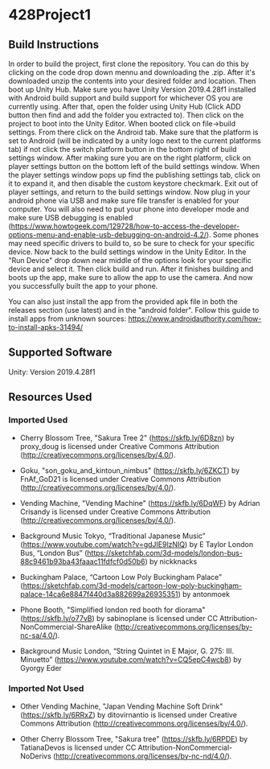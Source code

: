 # 428Project1

## Build Instructions

In order to build the project, first clone the repository. You can do this by clicking on the code drop down mennu and downloading the .zip. After it's downloaded unzip the contents into your desired folder and location. Then boot up Unity Hub. Make sure you have Unity Version 2019.4.28f1 installed with Android build support and build support for whichever OS you are currently using. After that, open the folder using Unity Hub (Click ADD button then find and add the folder you extracted to). Then click on the project to boot into the Unity Editor. When booted click on file->build settings. From there click on the Android tab. Make sure that the platform is set to Android (will be indicated by a unity logo next to the current platforms tab) if not click the switch platform button in the bottom right of build settings window. After making sure you are on the right platform, click on player settings button on the bottom left of the build settings window. When the player settings window pops up find the publishing settings tab, click on it to expand it, and then disable the custom keystore checkmark. Exit out of player settings, and return to the build settings window. Now plug in your android phone via USB and make sure file transfer is enabled for your computer. You will also need to put your phone into developer mode and make sure USB debugging is enabled (https://www.howtogeek.com/129728/how-to-access-the-developer-options-menu-and-enable-usb-debugging-on-android-4.2/). Some phones may need specific drivers to build to, so be sure to check for your specific device. Now back to the build settings window in the Unity Editor. In the "Run Device" drop down near middle of the options look for your specific device and select it. Then click build and run. After it finishes building and boots up the app, make sure to allow the app to use the camera. And now you successfully built the app to your phone.

You can also just install the app from the provided apk file in both the releases section (use latest) and in the "android folder". Follow this guide to install apps from unknown sources: https://www.androidauthority.com/how-to-install-apks-31494/

## Supported Software

Unity: Version 2019.4.28f1

## Resources Used

### Imported Used

- Cherry Blossom Tree, "Sakura Tree 2" (https://skfb.ly/6D8zn) by proxy_doug is licensed under Creative Commons Attribution (http://creativecommons.org/licenses/by/4.0/).

- Goku, "son_goku_and_kintoun_nimbus" (https://skfb.ly/6ZKCT) by FnAf_GoD21 is licensed under Creative Commons Attribution (http://creativecommons.org/licenses/by/4.0/).

- Vending Machine, "Vending Machine" (https://skfb.ly/6DqWF) by Adrian Crisandy is licensed under Creative Commons Attribution (http://creativecommons.org/licenses/by/4.0/).

- Background Music Tokyo, “Traditional Japanese Music” (https://www.youtube.com/watch?v=gdJIE9lzNIQ) by E Taylor
London Bus, “London Bus” (https://sketchfab.com/3d-models/london-bus-88c9461b93ba43faaac11fdfcf0d50b6) by nickknacks

- Buckingham Palace, “Cartoon Low Poly Buckingham Palace” (https://sketchfab.com/3d-models/cartoon-low-poly-buckingham-palace-14ca6e8847f440d3a882699a26935351) by antonmoek

- Phone Booth, "Simplified london red booth for diorama" (https://skfb.ly/o77vB) by sabinoplane is licensed under CC Attribution-NonCommercial-ShareAlike (http://creativecommons.org/licenses/by-nc-sa/4.0/).

- Background Music London, “String Quintet in E Major, G. 275: III. Minuetto” (https://www.youtube.com/watch?v=CQ5epC4wcb8) by Gyorgy Eder

### Imported Not Used

- Other Vending Machine, "Japan Vending Machine Soft Drink" (https://skfb.ly/6RRxZ) by ditovirnantio is licensed under Creative Commons Attribution (http://creativecommons.org/licenses/by/4.0/).

- Other Cherry Blossom Tree, "Sakura tree" (https://skfb.ly/6RPDE) by TatianaDevos is licensed under CC Attribution-NonCommercial-NoDerivs (http://creativecommons.org/licenses/by-nc-nd/4.0/).
